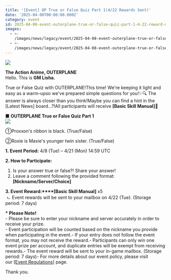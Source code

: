 ```yaml
---
title: '[Event] OP True or False Quiz Part 1(4/22 Rewards Sent)'
date: '2025-04-08T00:00:00.000Z'
category: event
id: 2025-04-08-event-outerplane-true-or-false-quiz-part-1-4-22-reward-distributed
images:
  - >-
    /images/news/legacy/event/2025-04-08-event-outerplane-true-or-false-quiz-part-1-4-22-reward-distributed/cd4dacfe1bad4fc8ba3bb7e00bf0fea4.webp
  - >-
    /images/news/legacy/event/2025-04-08-event-outerplane-true-or-false-quiz-part-1-4-22-reward-distributed/dd40d7cb64294ea5910fe18c151aadc1.webp
---
```


![](/images/news/legacy/event/2025-04-08-event-outerplane-true-or-false-quiz-part-1-4-22-reward-distributed/cd4dacfe1bad4fc8ba3bb7e00bf0fea4.webp)

**The Action Anime, OUTERPLANE**  
Hello. This is **GM Lisha.**  
  
True or False Quiz with OUTERPLANE!This time! We're keeping it light and easy as a warm-upso we've prepared simple questions for you!✨🔍 The answer is always closer than you think!Maybe you can find a hint in the \[Latest News\] board...?!All participants will receive **\[Basic Skill Manual\]**💖  
  
**■** **OUTERPLANE True or False Quiz Part 1**  
**![](/images/news/legacy/event/2025-04-08-event-outerplane-true-or-false-quiz-part-1-4-22-reward-distributed/dd40d7cb64294ea5910fe18c151aadc1.webp)**  

  
①Proxxon's ribbon is black. (True/False)

②Roxie is Maxie's younger twin sister. (True/False)

  

  
**1. Event Period:** 4/8 (Tue) – 4/21 (Mon) 14:59 UTC  
  
**2\. How to Participate:**   
1) Is your answer true or false?! Share your answer!  
2) Leave a comment following the provided format: **\[Nickname/Server/Choice\]**  
  
**3\. Event Reward:****\[Basic Skill Manual\]** x5  
 ㄴ Event rewards will be sent to your mailbox on 4/22 (Tue). (Storage period: 7 days)  
  
**\* Please Note!**  
\- Please be sure to enter your nickname and server accurately in order to receive your prize.  
\- Event participation will be counted based on the nickname you provide when participating in the event.- If your entry does not follow the event format, you may not receive the reward.- Participants can only win one event prize per account, and duplicate entries will be exempt from receiving rewards.- The event reward will be sent to your in-game mailbox. (Storage period: 7 days)- For more details about our event policy, please visit our [\[Event Regulations\]](https://common.game.onstove.com/terms/index?gameType=MOBILE&termsType=8&langCode=en) page.  
  
Thank you.
